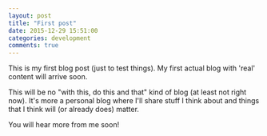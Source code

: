 ```yaml
---
layout: post
title: "First post"
date: 2015-12-29 15:51:00
categories: development
comments: true
---
```

This is my first blog post (just to test things). My first actual blog with 'real' content will arrive soon.

This will be no "with this, do this and that" kind of blog (at least not right now). It's more a personal blog where I'll share stuff I think about and things that I think will (or already does) matter.

You will hear more from me soon!
